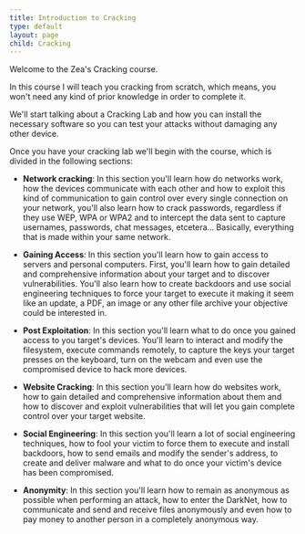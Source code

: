 ```yaml
---
title: Introduction to Cracking
type: default
layout: page
child: Cracking
---
```


Welcome to the Zea's Cracking course.

In this course I will teach you cracking from scratch, which means, you won't
need any kind of prior knowledge in order to complete it.

We'll start talking about a Cracking Lab and how you can install the necessary
software so you can test your attacks without damaging any other device.

Once you have your cracking lab we'll begin with the course, which is divided in
the following sections:

* **Network cracking**: In this section you'll learn how do networks work, how
  the devices communicate with each other and how to exploit this kind of
communication to gain control over every single connection on your network,
you'll also learn how to crack passwords, regardless if they use WEP, WPA or
WPA2 and to intercept the data sent to capture usernames, passwords, chat
messages, etcetera... Basically, everything that is made within your same
network.

* **Gaining Access**: In this section you'll learn how to gain access to servers
  and personal computers. First, you'll learn how to gain detailed and
comprehensive information about your target and to discover vulnerabilities.
You'll also learn how to create backdoors and use social engineering techniques
to force your target to execute it making it seem like an update, a PDF, an
image or any other file archive your objective could be interested in.

* **Post Exploitation**: In this section you'll learn what to do once you gained
  access to you target's devices. You'll learn to interact and modify the
filesystem, execute commands remotely, to capture the keys your target presses
on the keyboard, turn on the webcam and even use the compromised device to hack
more devices.

* **Website Cracking**: In this section you'll learn how do websites work, how to
  gain detailed and comprehensive information about them and how to discover and
exploit vulnerabilities that will let you gain complete control over your target
website.

* **Social Engineering**: In this section you'll learn a lot of social
  engineering techniques, how to fool your victim to force them to execute and
install backdoors, how to send emails and modify the sender's address, to create
and deliver malware and what to do once your victim's device has been
compromised.

* **Anonymity**: In this section you'll learn how to remain as anonymous as
  possible when performing an attack, how to enter the DarkNet, how to
communicate and send and receive files anonymously and even how to pay money to
another person in a completely anonymous way.
